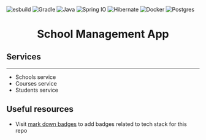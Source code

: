 ![esbuild](https://badges.aleen42.com/src/esbuild.svg)
![Gradle](https://img.shields.io/badge/Gradle-02303A?logo=Gradle&logoColor=white)
![Java](https://img.shields.io/badge/Java-ED8B00?logo=openjdk&logoColor=white)
![Spring IO](https://img.shields.io/badge/Spring-6DB33F?logo=spring&logoColor=white)
![Hibernate](https://img.shields.io/badge/Hibernate-59666C?&logo=Hibernate&logoColor=white)
![Docker](https://img.shields.io/badge/docker-%230db7ed.svg?&logo=docker&logoColor=white)
![Postgres](https://img.shields.io/badge/PostgreSQL-316192?logo=postgresql&logoColor=white)


<h1 align="center">School Management App</h1>

## Services

---

- Schools service
- Courses service
- Students service


## Useful resources

- Visit [mark down badges](https://ileriayo.github.io/markdown-badges/) to add badges related to tech stack for this repo